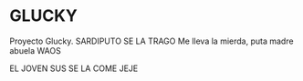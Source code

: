 # GLUCKY
Proyecto Glucky. 
SARDIPUTO SE LA TRAGO
Me lleva la mierda, puta madre abuela
WAOS 



EL JOVEN SUS SE LA COME JEJE
